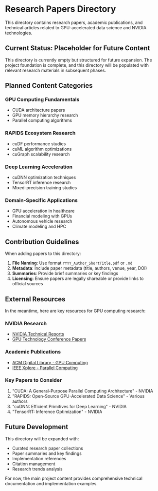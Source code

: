 # Research Papers Directory

This directory contains research papers, academic publications, and technical articles related to GPU-accelerated data science and NVIDIA technologies.

## Current Status: Placeholder for Future Content

This directory is currently empty but structured for future expansion. The project foundation is complete, and this directory will be populated with relevant research materials in subsequent phases.

## Planned Content Categories

### GPU Computing Fundamentals
- CUDA architecture papers
- GPU memory hierarchy research
- Parallel computing algorithms

### RAPIDS Ecosystem Research
- cuDF performance studies
- cuML algorithm optimizations
- cuGraph scalability research

### Deep Learning Acceleration
- cuDNN optimization techniques
- TensorRT inference research
- Mixed-precision training studies

### Domain-Specific Applications
- GPU acceleration in healthcare
- Financial modeling with GPUs
- Autonomous vehicle research
- Climate modeling and HPC

## Contribution Guidelines

When adding papers to this directory:

1. **File Naming**: Use format `YYYY_Author_ShortTitle.pdf` or `.md`
2. **Metadata**: Include paper metadata (title, authors, venue, year, DOI)
3. **Summaries**: Provide brief summaries or key findings
4. **Licensing**: Ensure papers are legally shareable or provide links to official sources

## External Resources

In the meantime, here are key resources for GPU computing research:

### NVIDIA Research
- [NVIDIA Technical Reports](https://research.nvidia.com/publications)
- [GPU Technology Conference Papers](https://www.nvidia.com/en-us/gtc/)

### Academic Publications
- [ACM Digital Library - GPU Computing](https://dl.acm.org/topic/ccf/c.1.3.2)
- [IEEE Xplore - Parallel Computing](https://ieeexplore.ieee.org/browse/periodicals/computer)

### Key Papers to Consider
1. "CUDA: A General-Purpose Parallel Computing Architecture" - NVIDIA
2. "RAPIDS: Open-Source GPU-Accelerated Data Science" - Various authors
3. "cuDNN: Efficient Primitives for Deep Learning" - NVIDIA
4. "TensorRT: Inference Optimization" - NVIDIA

## Future Development

This directory will be expanded with:
- Curated research paper collections
- Paper summaries and key findings
- Implementation references
- Citation management
- Research trends analysis

For now, the main project content provides comprehensive technical documentation and implementation examples.